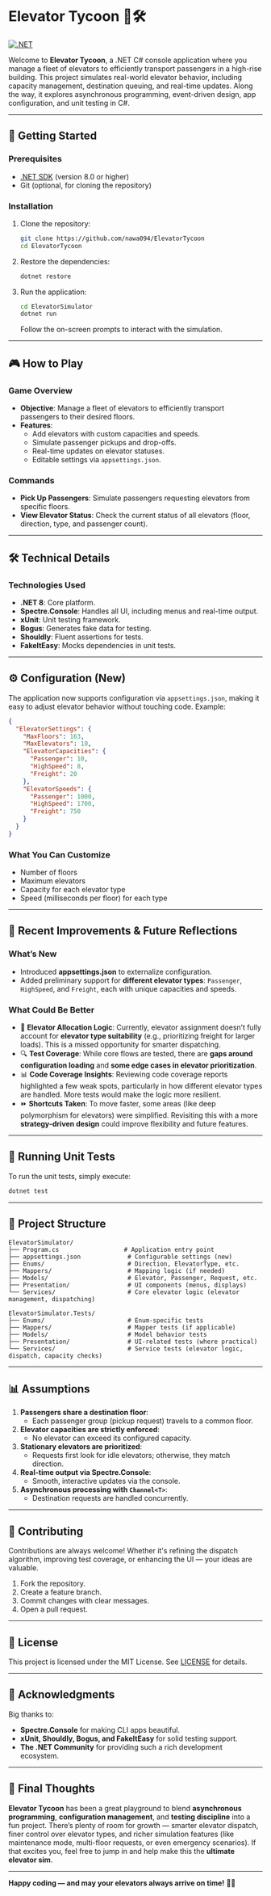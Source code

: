 # Elevator Tycoon 🏢🛠️

[![.NET](https://github.com/nawa094/ElevatorTycoon/actions/workflows/dotnet.yml/badge.svg)](https://github.com/nawa094/ElevatorTycoon/actions/workflows/dotnet.yml)

Welcome to **Elevator Tycoon**, a .NET C# console application where you manage a fleet of elevators to efficiently transport passengers in a high-rise building. This project simulates real-world elevator behavior, including capacity management, destination queuing, and real-time updates. Along the way, it explores asynchronous programming, event-driven design, app configuration, and unit testing in C#.

---

## 🚀 Getting Started

### Prerequisites

- [.NET SDK](https://dotnet.microsoft.com/download) (version 8.0 or higher)
- Git (optional, for cloning the repository)

### Installation

1. Clone the repository:

   ```bash
   git clone https://github.com/nawa094/ElevatorTycoon
   cd ElevatorTycoon
   ```

2. Restore the dependencies:

   ```bash
   dotnet restore
   ```

3. Run the application:

   ```bash
   cd ElevatorSimulator
   dotnet run
   ```

   Follow the on-screen prompts to interact with the simulation.

---

## 🎮 How to Play

### Game Overview

- **Objective**: Manage a fleet of elevators to efficiently transport passengers to their desired floors.
- **Features**:
  - Add elevators with custom capacities and speeds.
  - Simulate passenger pickups and drop-offs.
  - Real-time updates on elevator statuses.
  - Editable settings via `appsettings.json`.

### Commands

- **Pick Up Passengers**: Simulate passengers requesting elevators from specific floors.
- **View Elevator Status**: Check the current status of all elevators (floor, direction, type, and passenger count).

---

## 🛠️ Technical Details

### Technologies Used

- **.NET 8**: Core platform.
- **Spectre.Console**: Handles all UI, including menus and real-time output.
- **xUnit**: Unit testing framework.
- **Bogus**: Generates fake data for testing.
- **Shouldly**: Fluent assertions for tests.
- **FakeItEasy**: Mocks dependencies in unit tests.

---

## ⚙️ Configuration (New)

The application now supports configuration via `appsettings.json`, making it easy to adjust elevator behavior without touching code. Example:

```json
{
  "ElevatorSettings": {
    "MaxFloors": 163,
    "MaxElevators": 10,
    "ElevatorCapacities": {
      "Passenger": 10,
      "HighSpeed": 8,
      "Freight": 20
    },
    "ElevatorSpeeds": {
      "Passenger": 1000,
      "HighSpeed": 1700,
      "Freight": 750
    }
  }
}
```

### What You Can Customize

- Number of floors
- Maximum elevators
- Capacity for each elevator type
- Speed (milliseconds per floor) for each type

---

## 🔄 Recent Improvements & Future Reflections

### What’s New

- Introduced **appsettings.json** to externalize configuration.
- Added preliminary support for **different elevator types**: `Passenger`, `HighSpeed`, and `Freight`, each with unique capacities and speeds.

### What Could Be Better

- 🚀 **Elevator Allocation Logic**: Currently, elevator assignment doesn’t fully account for **elevator type suitability** (e.g., prioritizing freight for larger loads). This is a missed opportunity for smarter dispatching.
- 🔍 **Test Coverage**: While core flows are tested, there are **gaps around configuration loading** and **some edge cases in elevator prioritization**.
- 📊 **Code Coverage Insights**: Reviewing code coverage reports highlighted a few weak spots, particularly in how different elevator types are handled. More tests would make the logic more resilient.
- ⏩ **Shortcuts Taken**: To move faster, some areas (like deep polymorphism for elevators) were simplified. Revisiting this with a more **strategy-driven design** could improve flexibility and future features.

---

## 🧪 Running Unit Tests

To run the unit tests, simply execute:

```bash
dotnet test
```

---

## 📂 Project Structure

```
ElevatorSimulator/
├── Program.cs                  # Application entry point
├── appsettings.json             # Configurable settings (new)
├── Enums/                       # Direction, ElevatorType, etc.
├── Mappers/                     # Mapping logic (if needed)
├── Models/                      # Elevator, Passenger, Request, etc.
├── Presentation/                # UI components (menus, displays)
└── Services/                    # Core elevator logic (elevator management, dispatching)

ElevatorSimulator.Tests/
├── Enums/                       # Enum-specific tests
├── Mappers/                     # Mapper tests (if applicable)
├── Models/                      # Model behavior tests
├── Presentation/                # UI-related tests (where practical)
└── Services/                    # Service tests (elevator logic, dispatch, capacity checks)
```

---

## 📊 Assumptions

1. **Passengers share a destination floor**:
   - Each passenger group (pickup request) travels to a common floor.
2. **Elevator capacities are strictly enforced**:
   - No elevator can exceed its configured capacity.
3. **Stationary elevators are prioritized**:
   - Requests first look for idle elevators; otherwise, they match direction.
4. **Real-time output via Spectre.Console**:
   - Smooth, interactive updates via the console.
5. **Asynchronous processing with `Channel<T>`**:
   - Destination requests are handled concurrently.

---

## 🤝 Contributing

Contributions are always welcome! Whether it's refining the dispatch algorithm, improving test coverage, or enhancing the UI — your ideas are valuable.

1. Fork the repository.
2. Create a feature branch.
3. Commit changes with clear messages.
4. Open a pull request.

---

## 📜 License

This project is licensed under the MIT License. See [LICENSE](LICENSE) for details.

---

## 🙏 Acknowledgments

Big thanks to:

- **Spectre.Console** for making CLI apps beautiful.
- **xUnit, Shouldly, Bogus, and FakeItEasy** for solid testing support.
- **The .NET Community** for providing such a rich development ecosystem.

---

## 🎉 Final Thoughts

**Elevator Tycoon** has been a great playground to blend **asynchronous programming**, **configuration management**, and **testing discipline** into a fun project. There’s plenty of room for growth — smarter elevator dispatch, finer control over elevator types, and richer simulation features (like maintenance mode, multi-floor requests, or even emergency scenarios). If that excites you, feel free to jump in and help make this the **ultimate elevator sim**.

---

**Happy coding — and may your elevators always arrive on time!** 🚀🏢
